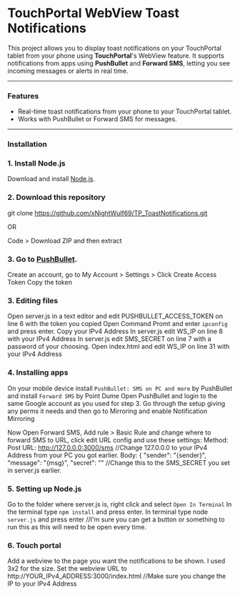 # TouchPortal WebView Toast Notifications

This project allows you to display toast notifications on your TouchPortal tablet from your phone using **TouchPortal**'s WebView feature. It supports notifications from apps using **PushBullet** and **Forward SMS**, letting you see incoming messages or alerts in real time.  

---

### Features

- Real-time toast notifications from your phone to your TouchPortal tablet.
- Works with PushBullet or Forward SMS for messages.

---

### Installation

### 1. Install Node.js
Download and install [Node.js](https://nodejs.org/).

### 2. Download this repository
git clone https://github.com/xNightWulf69/TP_ToastNotifications.git

OR

Code > Download ZIP and then extract

### 3. Go to [PushBullet](https://www.pushbullet.com).
Create an account, go to My Account >  Settings > Click Create Access Token
Copy the token

### 3. Editing files
Open server.js in a text editor and edit PUSHBULLET_ACCESS_TOKEN on line 6 with the token you copied
Open Command Promt and enter `ipconfig` and press enter.
Copy your IPv4 Address
In server.js edit WS_IP on line 8 with your IPv4 Address
In server.js edit SMS_SECRET on line 7 with a password of your choosing.
Open index.html and edit WS_IP on line 31 with your IPv4 Address

### 4. Installing apps
On your mobile device install `PushBullet: SMS on PC and more` by PushBullet and install `Forward SMS` by Point Dume
Open PushBullet and login to the same Google account as you used for step 3.
Go through the setup giving any perms it needs and then go to Mirroring and enable Notification Mirroring

Now Open Forward SMS, Add rule > Basic Rule and change where to forward SMS to URL, click edit URL config and use these settings:
    Method: Post
    URL: http://127.0.0.0:3000/sms //Change 127.0.0.0 to your IPv4 Address from your PC you got earlier.
    Body:
{
"sender": "{sender}",
"message": "{msg}",
"secret": ""   //Change this to the SMS_SECRET you set in server.js earlier.

### 5. Setting up Node.js
Go to the folder where server.js is, right click and select `Open In Terminal`
In the terminal type `npm install` and press enter.
In terminal type node `server.js` and press enter //I'm sure you can get a button or something to run this as this will need to be open every time.

### 6. Touch portal
Add a webview to the page you want the notifications to be shown.
I used 3x2 for the size.
Set the webview URL to http://YOUR_IPv4_ADDRESS:3000/index.html //Make sure you change the IP to your IPv4 Address



